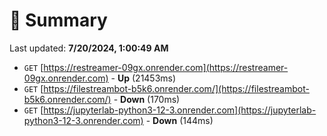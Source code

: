 # 📖 Summary
Last updated: **7/20/2024, 1:00:49 AM**

- `GET` [https://restreamer-09gx.onrender.com](https://restreamer-09gx.onrender.com) - **Up** (21453ms)
- `GET` [https://filestreambot-b5k6.onrender.com/](https://filestreambot-b5k6.onrender.com/) - **Down** (170ms)
- `GET` [https://jupyterlab-python3-12-3.onrender.com](https://jupyterlab-python3-12-3.onrender.com) - **Down** (144ms)
